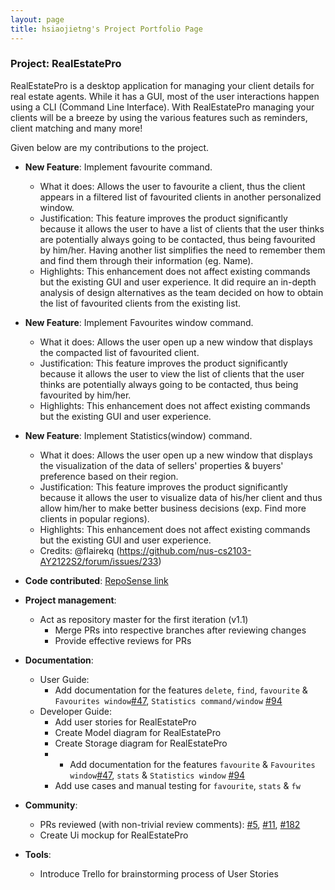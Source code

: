 ```yaml
---
layout: page
title: hsiaojietng's Project Portfolio Page
---
```


### Project: RealEstatePro

RealEstatePro is a desktop application for managing your client details for real estate agents. While it has a GUI, most of the user interactions happen using a CLI (Command Line Interface). With RealEstatePro managing your clients will be a breeze by using the various features such as reminders, client matching and many more!

Given below are my contributions to the project.

* **New Feature**: Implement favourite command.
  * What it does: Allows the user to favourite a client, thus the client appears in a filtered list of favourited clients in another personalized window.
  * Justification: This feature improves the product significantly because it allows the user to have a list of clients that the user thinks are potentially always going to be contacted, thus being favourited by him/her. Having another list simplifies the need to remember them and find them through their information (eg. Name).
  * Highlights: This enhancement does not affect existing commands but the existing GUI and user experience. It did require an in-depth analysis of design alternatives as the team decided on how to obtain the list of favourited clients from the existing list.


* **New Feature**: Implement Favourites window command.
  * What it does: Allows the user open up a new window that displays the compacted list of favourited client.
  * Justification: This feature improves the product significantly because it allows the user to view the list of clients that the user thinks are potentially always going to be contacted, thus being favourited by him/her.
  * Highlights: This enhancement does not affect existing commands but the existing GUI and user experience.


* **New Feature**: Implement Statistics(window) command.
  * What it does: Allows the user open up a new window that displays the visualization of the data of sellers' properties & buyers' preference based on their region.
  * Justification: This feature improves the product significantly because it allows the user to visualize data of his/her client and thus allow him/her to make better business decisions (exp. Find more clients in popular regions).
  * Highlights: This enhancement does not affect existing commands but the existing GUI and user experience.
  * Credits: @flairekq (https://github.com/nus-cs2103-AY2122S2/forum/issues/233)


* **Code contributed**: [RepoSense link](https://nus-cs2103-ay2122s2.github.io/tp-dashboard/?search=w16-4&sort=groupTitle&sortWithin=title&timeframe=commit&mergegroup=&groupSelect=groupByRepos&breakdown=true&checkedFileTypes=docs~functional-code~test-code~other&since=2022-02-18&tabOpen=true&tabType=authorship&tabAuthor=hsiaojietng&tabRepo=AY2122S2-CS2103-W16-4%2Ftp%5Bmaster%5D&authorshipIsMergeGroup=false&authorshipFileTypes=docs~functional-code~test-code&authorshipIsBinaryFileTypeChecked=false)


* **Project management**:
  * Act as repository master for the first iteration (v1.1)
    * Merge PRs into respective branches after reviewing changes
    * Provide effective reviews for PRs


* **Documentation**:
  * User Guide:
    * Add documentation for the features `delete`, `find`, `favourite` & `Favourites window`[\#47](https://github.com/AY2122S2-CS2103-W16-4/tp/pull/47), `Statistics command/window` [\#94](https://github.com/AY2122S2-CS2103-W16-4/tp/pull/94)
  * Developer Guide:
    * Add user stories for RealEstatePro
    * Create Model diagram for RealEstatePro
    * Create Storage diagram for RealEstatePro
    * * Add documentation for the features `favourite` & `Favourites window`[\#47](https://github.com/AY2122S2-CS2103-W16-4/tp/pull/47), `stats` & `Statistics window` [\#94](https://github.com/AY2122S2-CS2103-W16-4/tp/pull/94)
    * Add use cases and manual testing for `favourite`, `stats` & `fw`


* **Community**:
  * PRs reviewed (with non-trivial review comments): [\#5](https://github.com/AY2122S2-CS2103-W16-4/tp/pull/5), [\#11](https://github.com/AY2122S2-CS2103-W16-4/tp/pull/11/), [\#182](https://github.com/AY2122S2-CS2103-W16-4/tp/pull/182)
  * Create Ui mockup for RealEstatePro


* **Tools**:
  * Introduce Trello for brainstorming process of User Stories

